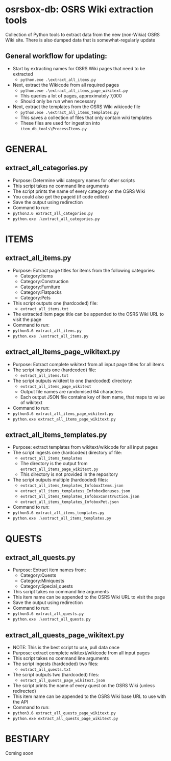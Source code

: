 # osrsbox-db: OSRS Wiki extraction tools

Collection of Python tools to extract data from the new (non-Wikia) OSRS Wiki site. There is also dumped data that is somewhat-regularly update

## General workflow for updating:

- Start by extracting names for OSRS Wiki pages that need to be extracted
    - `python.exe .\extract_all_items.py`
- Next, extract the Wikicode from all required pages
    - `python.exe .\extract_all_items_page_wikitext.py`
    - This queries a lot of pages, approximately 7,000
    - Should only be run when necessary
- Next, extract the templates from the OSRS Wiki wikicode file
    - `python.exe .\extract_all_items_templates.py`
    - This saves a collection of files that only contain wiki templates
    - These files are used for ingestion into `item_db_tools\ProcessItems.py`

# GENERAL

## extract_all_categories.py

- Purpose: Determine wiki category names for other scripts
- This script takes no command line arguments
- The script prints the name of every category on the OSRS Wiki
- You could also get the pageid (if code edited)
- Save the output using redirection
- Command to run:
- `python3.6 extract_all_categories.py`
- `python.exe .\extract_all_categories.py`

# ITEMS

## extract_all_items.py

- Purpose: Extract page titles for items from the following categories:
    - Category:Items
    - Category:Construction
    - Category:Furniture
    - Category:Flatpacks
    - Category:Pets 
- This script outputs one (hardcoded) file:
    - `extract_all_items.txt`
- The extracted item page title can be appended to the OSRS Wiki URL to visit the page
- Command to run:
- `python3.6 extract_all_items.py`
- `python.exe .\extract_all_items.py`

## extract_all_items_page_wikitext.py

- Purpose: Extract complete wikitext from all input page titles for all items
- The script ingests one (hardcoded) file:
    - `extract_all_items.txt`
- The script outputs wikitext to one (hardcoded) directory:
    - `extract_all_items_page_wikitext`
    - Output file names are randomised 64 characters
    - Each output JSON file contains key of item name, that maps to value of wikitext
- Command to run:
- `python3.6 extract_all_items_page_wikitext.py`
- `python.exe extract_all_items_page_wikitext.py`

## extract_all_items_templates.py

- Purpose: extract templates from wikitext/wikicode for all input pages
- The script ingests one (hardcoded) directory of file:
    - `extract_all_items_templates`
    - The directory is the output from `extract_all_items_page_wikitext.py`
    - This directory is not provided in the repository
- The script outputs multiple (hardcoded) files:
    - `extract_all_items_templates_InfoboxItems.json`
    - `extract_all_items_templatess_InfoboxBonuses.json`
    - `extract_all_items_templates_InfoboxConstruction.json`
    - `extract_all_items_templates_InfoboxPet.json`
- Command to run:
- `python3.6 extract_all_items_templates.py`
- `python.exe .\extract_all_items_templates.py`

# QUESTS

## extract_all_quests.py

- Purpose: Extract item names from:
    - Category:Quests
    - Category:Miniquests
    - Category:Special_quests
- This script takes no command line arguments
- This item name can be appended to the OSRS Wiki URL to visit the page
- Save the output using redirection
- Command to run:
- `python3.6 extract_all_quests.py`
- `python.exe .\extract_all_quests.py`

## extract_all_quests_page_wikitext.py

- NOTE: This is the best script to use, pull data once
- Purpose: extract complete wikitext/wikicode from all input pages
- This script takes no command line arguments
- The script ingests (hardcoded) two files:
    - `extract_all_quests.txt`
- The script outputs two (hardcoded) files:
    - `extract_all_quests_page_wikitext.json`
- The script prints the name of every quest on the OSRS Wiki (unless redirected)
- This item name can be appended to the OSRS Wiki base URL to use with the API
- Command to run:
- `python3.6 extract_all_quests_page_wikitext.py`
- `python.exe extract_all_quests_page_wikitext.py`

# BESTIARY

Coming soon
